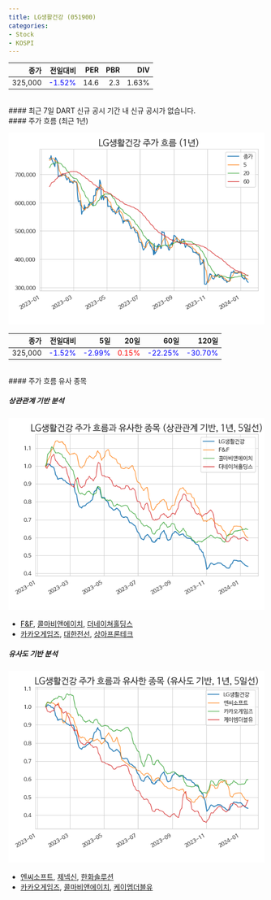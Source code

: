 ```yaml
---
title: LG생활건강 (051900)
categories:
- Stock
- KOSPI
---
```


|종가|전일대비|PER|PBR|DIV|
|---:|-------:|--:|--:|--:|
|325,000|<span style="color: blue">-1.52%</span>|14.6|2.3|1.63%|

<!-- more -->

<br>
#### 최근 7일 DART 신규 공시
기간 내 신규 공시가 없습니다.

<br>
#### 주가 흐름 (최근 1년)

![051900](/assets/images/stock/051900.png)

|종가|전일대비|5일|20일|60일|120일|
|---:|-------:|--:|---:|---:|----:|
|325,000|<span style="color: blue">-1.52%</span>|<span style="color: blue">-2.99%</span>|<span style="color: red">0.15%</span>|<span style="color: blue">-22.25%</span>|<span style="color: blue">-30.70%</span>|

<br>
#### 주가 흐름 유사 종목

##### 상관관계 기반 분석

![051900](/assets/images/stock/051900_corr.png)
- [F&F](/383220/), [콜마비앤에이치](/200130/), [더네이쳐홀딩스](/298540/)
- [카카오게임즈](/293490/), [대한전선](/001440/), [상아프론테크](/089980/)

##### 유사도 기반 분석

![051900](/assets/images/stock/051900_sim.png)
- [엔씨소프트](/036570/), [제넥신](/095700/), [한화솔루션](/009830/)
- [카카오게임즈](/293490/), [콜마비앤에이치](/200130/), [케이엠더블유](/032500/)
